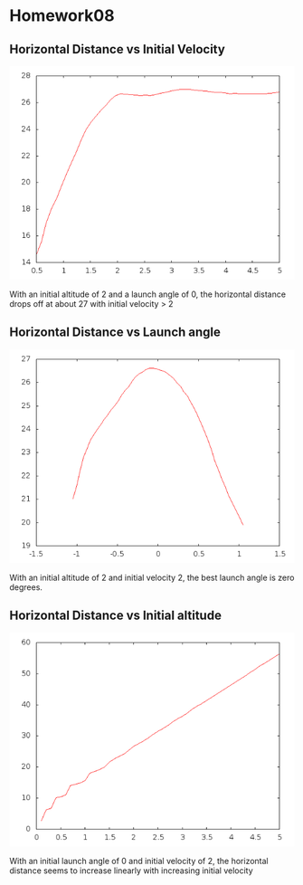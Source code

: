 Homework08
==========

## Horizontal Distance vs Initial Velocity
![alt text](https://github.com/AndrewWong-Phys2200/Homework08/blob/master/hw08-1.png)

With an initial altitude of 2 and a launch angle of 0, the horizontal distance drops off at about 27
with initial velocity > 2


## Horizontal Distance vs Launch angle
![alt text](https://github.com/AndrewWong-Phys2200/Homework08/blob/master/hw08-2.png)

With an initial altitude of 2 and initial velocity 2, the best launch angle is zero degrees.


## Horizontal Distance vs Initial altitude
![alt-text](https://github.com/AndrewWong-Phys2200/Homework08/blob/master/hw08-3.png)

With an initial launch angle of 0 and initial velocity of 2, the horizontal distance seems to increase
linearly with increasing initial velocity

